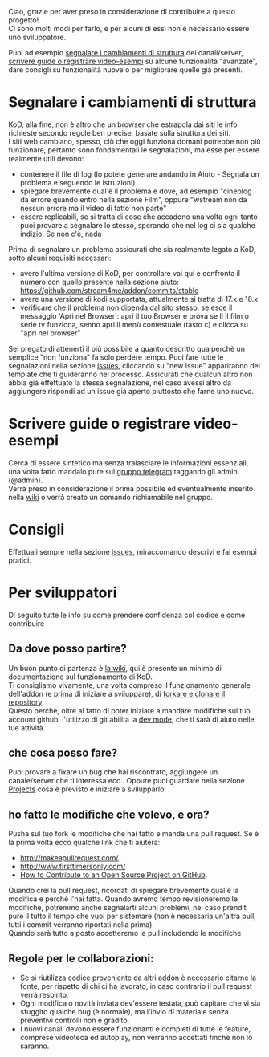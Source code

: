 Ciao, grazie per aver preso in considerazione di contribuire a questo progetto!<br>
Ci sono molti modi per farlo, e per alcuni di essi non è necessario essere uno sviluppatore.

Puoi ad esempio [segnalare i cambiamenti di struttura](#segnalare-i-cambiamenti-di-struttura) dei canali/server, [scrivere guide o registrare video-esempi](#scrivere-guide-o-registrare-video-esempi) su alcune funzionalità "avanzate", dare consigli su funzionalità nuove o per migliorare quelle già presenti. 

# Segnalare i cambiamenti di struttura
KoD, alla fine, non è altro che un browser che estrapola dai siti le info richieste secondo regole ben precise, basate sulla struttura dei siti.<br>
I siti web cambiano, spesso, ciò che oggi funziona domani potrebbe non più funzionare, pertanto sono fondamentali le segnalazioni, ma esse per essere realmente utili devono:
- contenere il file di log (lo potete generare andando in Aiuto - Segnala un problema e seguendo le istruzioni)
- spiegare brevemente qual'è il problema e dove, ad esempio "cineblog da errore quando entro nella sezione Film", oppure "wstream non da nessun errore ma il video di fatto non parte"
- essere replicabili, se si tratta di cose che accadono una volta ogni tanto puoi provare a segnalare lo stesso, sperando che nel log ci sia qualche indizio. Se non c'è, nada

Prima di segnalare un problema assicurati che sia realmemte legato a KoD, sotto alcuni requisiti necessari:
- avere l'ultima versione di KoD, per controllare vai qui e confronta il numero con quello presente nella sezione aiuto: https://github.com/stream4me/addon/commits/stable
- avere una versione di kodi supportata, attualmente si tratta di 17.x e 18.x
- verificare che il problema non dipenda dal sito stesso: se esce il messaggio 'Apri nel Browser': apri il tuo Browser e prova se li il film o serie tv funziona, senno apri il menù contestuale (tasto c) e clicca su "apri nel browser"

Sei pregato di attenerti il più possibile a quanto descritto qua perchè un semplice "non funziona" fa solo perdere tempo.
Puoi fare tutte le segnalazioni nella sezione [issues](https://github.com/stream4me/addon/issues), cliccando su "new issue" appariranno dei template che ti guideranno nel processo.
Assicurati che qualcun'altro non abbia già effettuato la stessa segnalazione, nel caso avessi altro da aggiungere rispondi ad un issue già aperto piuttosto che farne uno nuovo.

# Scrivere guide o registrare video-esempi
Cerca di essere sintetico ma senza tralasciare le informazioni essenziali, una volta fatto mandalo pure sul [gruppo telegram](https://t.me/kodiondemand) taggando gli admin (@admin).<br>
Verrà preso in considerazione il prima possibile ed eventualmente inserito nella [wiki](https://github.com/stream4me/addon/wiki) o verrà creato un comando richiamabile nel gruppo.

# Consigli
Effettuali sempre nella sezione [issues](https://github.com/stream4me/addon/issues), miraccomando descrivi e fai esempi pratici.<br>

# Per sviluppatori

Di seguito tutte le info su come prendere confidenza col codice e come contribuire

## Da dove posso partire?
Un buon punto di partenza è [la wiki](https://github.com/stream4me/addon/wiki), qui è presente un minimo di documentazione sul funzionamento di KoD.<br>
Ti consigliamo vivamente, una volta compreso il funzionamento generale dell'addon (e prima di iniziare a sviluppare), di [forkare e clonare il repository](https://help.github.com/en/github/getting-started-with-github/fork-a-repo).<br>
Questo perchè, oltre al fatto di poter iniziare a mandare modifiche sul tuo account github, l'utilizzo di git abilita la [dev mode](https://github.com/stream4me/addon/wiki/dev-mode), che ti sarà di aiuto nelle tue attività.

## che cosa posso fare?
Puoi provare a fixare un bug che hai riscontrato, aggiungere un canale/server che ti interessa ecc..
Oppure puoi guardare nella sezione [Projects](https://github.com/stream4me/addon/projects) cosa è previsto e iniziare a svilupparlo!

## ho fatto le modifiche che volevo, e ora?
Pusha sul tuo fork le modifiche che hai fatto e manda una pull request. Se è la prima volta ecco qualche link che ti aiuterà:
- http://makeapullrequest.com/
- http://www.firsttimersonly.com/
- [How to Contribute to an Open Source Project on GitHub](https://egghead.io/series/how-to-contribute-to-an-open-source-project-on-github).

Quando crei la pull request, ricordati di spiegare brevemente qual'è la modifica e perchè l'hai fatta.
Quando avremo tempo revisioneremo le modifiche, potremmo anche segnalarti alcuni problemi, nel caso prenditi pure il tutto il tempo che vuoi per sistemare (non è necessaria un'altra pull, tutti i commit verranno riportati nella prima).<br>
Quando sarà tutto a posto accetteremo la pull includendo le modifiche

## Regole per le collaborazioni:
- Se si riutilizza codice proveniente da altri addon è necessario citarne la fonte, per rispetto di chi ci ha lavorato, in caso contrario il pull request verrà respinto.
- Ogni modifica o novità inviata dev'essere testata, può capitare che vi sia sfuggito qualche bug (è normale), ma l'invio di materiale senza preventivi controlli non è gradito.
- I nuovi canali devono essere funzionanti e completi di tutte le feature, comprese videoteca ed autoplay, non verranno accettati finchè non lo saranno.
